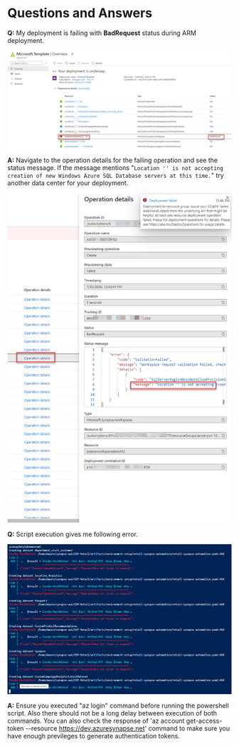 # Questions and Answers

**Q:** My deployment is failing with **BadRequest** status during ARM deployment. 

![Deployment progress shown with Synapse workspace lineitem highlighted.](media/template-deployment-bad-request.png)

**A:** Navigate to the operation details for the failing operation and see the status message. If the message mentions "`Location '' is not accepting creation of new Windows Azure SQL Database servers at this time.`" try another data center for your deployment.

![Synapse Workspace](media/template-deployment-location-not-allowed.png)

**Q:** Script execution gives me following error.

![CloudShell Error](media/cloudshell-error.png)

**A:** Ensure you executed "az login" command before running the powershell script. Also there should not be a long delay between execution of both commands. You can also check the response of 'az account get-access-token --resource https://dev.azuresynapse.net' command to make sure you have enough previleges to generate authentication tokens.



